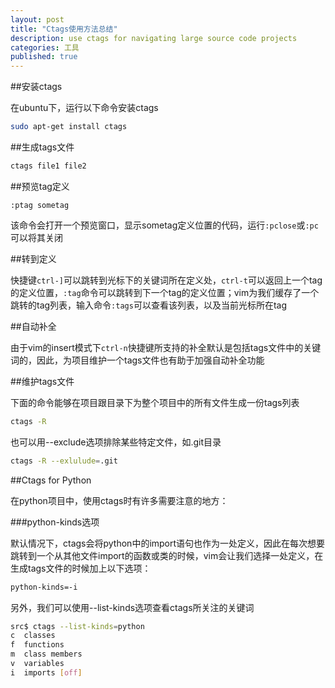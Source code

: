 ```yaml
---
layout: post
title: "Ctags使用方法总结"
description: use ctags for navigating large source code projects
categories: 工具
published: true
---
```


##安装ctags

在ubuntu下，运行以下命令安装ctags

~~~ bash
sudo apt-get install ctags
~~~

##生成tags文件

~~~ bash
ctags file1 file2 
~~~

##预览tag定义

~~~ vimscript
:ptag sometag
~~~

该命令会打开一个预览窗口，显示sometag定义位置的代码，运行`:pclose`或`:pc`可以将其关闭

##转到定义

快捷键`ctrl-]`可以跳转到光标下的关键词所在定义处，`ctrl-t`可以返回上一个tag的定义位置，`:tag`命令可以跳转到下一个tag的定义位置；vim为我们缓存了一个跳转的tag列表，输入命令`:tags`可以查看该列表，以及当前光标所在tag

##自动补全

由于vim的insert模式下`ctrl-n`快捷键所支持的补全默认是包括tags文件中的关键词的，因此，为项目维护一个tags文件也有助于加强自动补全功能

##维护tags文件

下面的命令能够在项目跟目录下为整个项目中的所有文件生成一份tags列表

~~~ bash
ctags -R
~~~

也可以用--exclude选项排除某些特定文件，如.git目录

~~~ bash
ctags -R --exlulude=.git
~~~

##Ctags for Python

在python项目中，使用ctags时有许多需要注意的地方：

###python-kinds选项

默认情况下，ctags会将python中的import语句也作为一处定义，因此在每次想要跳转到一个从其他文件import的函数或类的时候，vim会让我们选择一处定义，在生成tags文件的时候加上以下选项：

~~~ bash
python-kinds=-i
~~~

另外，我们可以使用--list-kinds选项查看ctags所关注的关键词

~~~ bash
src$ ctags --list-kinds=python
c  classes
f  functions
m  class members
v  variables
i  imports [off]
~~~
